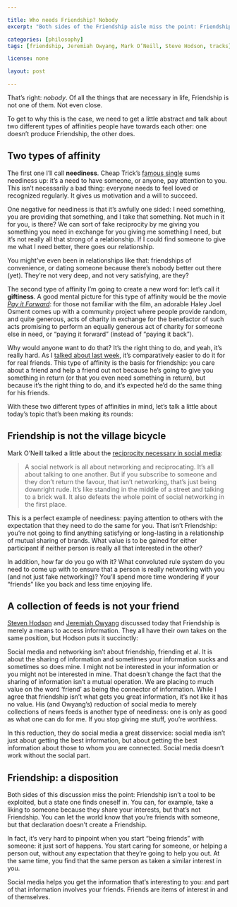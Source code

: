 ```yaml
---

title: Who needs Friendship? Nobody
excerpt: "Both sides of the Friendship aisle miss the point: Friendship is a disposition one finds oneself in, not something to strive for."

categories: [philosophy]
tags: [friendship, Jeremiah Owyang, Mark O’Neill, Steve Hodson, tracks]

license: none

layout: post

---
```


That’s right: *nobody*. Of all the things that are necessary in life, Friendship is not one of them. Not even close.

To get to why this is the case, we need to get a little abstract and talk about two different types of affinities people have towards each other: one doesn’t produce Friendship, the other does.

## Two types of affinity

The first one I’ll call **neediness**. Cheap Trick’s [famous single][1] sums neediness up: it’s a need to have someone, or anyone, pay attention to you. This isn’t necessarily a bad thing: everyone needs to feel loved or recognized regularly. It gives us motivation and a will to succeed.

One negative for neediness is that it’s awfully one sided: I need something, you are providing that something, and I take that something. Not much in it for you, is there? We can sort of fake reciprocity by me giving you something you need in exchange for you giving me something I need, but it’s not really all that strong of a relationship. If I could find someone to give me what I need better, there goes our relationship.

You might’ve even been in relationships like that: friendships of convenience, or dating someone because there’s nobody better out there (yet). They’re not very deep, and not very satisfying, are they?

The second type of affinity I’m going to create a new word for: let’s call it **giftiness**. A good mental picture for this type of affinity would be the movie [*Pay it Forward*][2]: for those not familiar with the film, an adorable Haley Joel Osment comes up with a community project where people provide random, and quite generous, acts of charity in exchange for the benefactor of such acts promising to perform an equally generous act of charity for someone else in need, or “paying it forward” (instead of “paying it back”).

Why would anyone want to do that? It’s the right thing to do, and yeah, it’s really hard. As I [talked about last week][3], it’s comparatively easier to do it for for real friends. This type of affinity is the basis for friendship: you care about a friend and help a friend out not because he’s going to give you something in return (or that you even need something in return), but because it’s the right thing to do, and it’s expected he’d do the same thing for his friends.

With these two different types of affinities in mind, let’s talk a little about today’s topic that’s been making its rounds:

## Friendship is not the village bicycle

Mark O’Neill talked a little about the [reciprocity necessary in social media][4]:

> A social network is all about networking and reciprocating. It’s all about talking to one another. But if you subscribe to someone and they don’t return the favour, that isn’t networking, that’s just being downright rude. It’s like standing in the middle of a street and talking to a brick wall. It also defeats the whole point of social networking in the first place.

This is a perfect example of neediness: paying attention to others with the expectation that they need to do the same for you. That isn’t Friendship: you’re not going to find anything satisfying or long-lasting in a relationship of mutual sharing of brands. What value is to be gained for either participant if neither person is really all that interested in the other?

In addition, how far do you go with it? What convoluted rule system do you need to come up with to ensure that a person is really networking with you (and not just fake networking)? You’ll spend more time wondering if your “friends” like you back and less time enjoying life.

## A collection of feeds is not your friend

[Steven Hodson][5] and [Jeremiah Owyang][6] discussed today that Friendship is merely a means to access information. They all have their own takes on the same position, but Hodson puts it succinctly:

Social media and networking isn’t about friendship, friending et al. It is about the sharing of information and sometimes your information sucks and sometimes so does mine. I might not be interested in your information or you might not be interested in mine. That doesn’t change the fact that the sharing of information isn’t a mutual operation. We are placing to much value on the word ‘friend’ as being the connector of information.
While I agree that friendship isn’t what gets you great information, it’s not like it has no value. His (and Owyang’s) reduction of social media to merely collections of news feeds is another type of neediness: one is only as good as what one can do for me. If you stop giving me stuff, you’re worthless.

In this reduction, they do social media a great disservice: social media isn’t just about getting the best information, but about getting the best information about those to whom you are connected. Social media doesn’t work without the social part.

## Friendship: a disposition

Both sides of this discussion miss the point: Friendship isn’t a tool to be exploited, but a state one finds oneself in. You can, for example, take a liking to someone because they share your interests, but that’s not Friendship. You can let the world know that you’re friends with someone, but that declaration doesn’t create a Friendship.

In fact, it’s very hard to pinpoint when you start “being friends” with someone: it just sort of happens. You start caring for someone, or helping a person out, without any expectation that they’re going to help you out. At the same time, you find that the same person as taken a similar interest in you.

Social media helps you get the information that’s interesting to you: and part of that information involves your friends. Friends are items of interest in and of themselves.

[1]: http://en.wikipedia.org/wiki/I_Want_You_to_Want_Me "Wikipedia article on Cheap Trick’s “I Want You To Want Me"
[2]: http://www.imdb.com/title/tt0223897/ "IMDB entry for Pay It Forward"
[3]: http://marktrapp.com/blog/2008/09/23/friendship-digital-world-part-2 "Friendship in the Digital World: Part 2"
[4]: http://nowsourcing.com/blog/2008/09/29/friendfeed-is-all-about-friends-who-reciprocate/ "Friendfeed Is All About Friends Who Reciprocate"
[5]: http://www.shootingatbubbles.com/archives/dont-guilt-me-into-being-a-friend/ "Don’t Guilt Me Into Being A Friend"
[6]: http://www.web-strategist.com/blog/2008/09/29/why-friending-will-be-an-obsolete/ "Why ‘Friending’ Will Be Obsolete"
